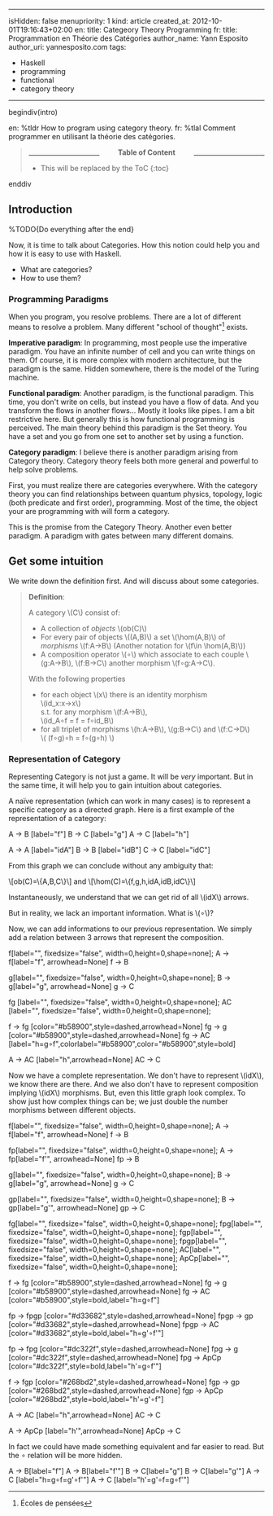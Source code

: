 -----
isHidden:       false
menupriority:   1
kind:           article
created_at:     2012-10-01T19:16:43+02:00
en: title: Categeory Theory Programming
fr: title: Programmation en Théorie des Catégories
author_name: Yann Esposito
author_uri: yannesposito.com
tags:
  - Haskell
  - programming
  - functional
  - category theory
-----

begindiv(intro)

en: %tldr How to program using category theory.
fr: %tlal Comment programmer en utilisant la théorie des catégories.

> <center><hr style="width:30%;float:left;border-color:#CCCCD0;margin-top:1em"/><span class="sc"><b>Table of Content</b></span><hr style="width:30%;float:right;border-color:#CCCCD0;margin-top:1em"/></center>
> 
> * This will be replaced by the ToC
> {:toc}
>

enddiv

## Introduction

%TODO{Do everything after the end}

Now, it is time to talk about Categories.
How this notion could help you and how it is easy to use with Haskell.

- What are categories?
- How to use them?

### Programming Paradigms

When you program, you resolve problems.
There are a lot of different means to resolve a problem.
Many different "school of thought"[^school] exists.

[^school]: Écoles de pensées

**Imperative paradigm**:
In programming, most people use the imperative paradigm.
You have an infinite number of cell and you can write things on them.
Of course, it is more complex with modern architecture, but the paradigm is the same.
Hidden somewhere, there is the model of the Turing machine.

**Functional paradigm**:
Another paradigm, is the functional paradigm.
This time, you don't write on cells, but instead you have a flow of data.
And you transform the flows in another flows... Mostly it looks like pipes.
I am a bit restrictive here. But generally this is how functional programming is perceived.
The main theory behind this paradigm is the Set theory.
You have a set and you go from one set to another set by using a function.

**Category paradigm**:
I believe there is another paradigm arising from Category theory.
Category theory feels both more general and powerful to help solve problems.

First, you must realize there are categories everywhere.
With the category theory you can find relationships between quantum physics,
topology, logic (both predicate and first order), programming.
Most of the time, the object your are programming with will form a category.

This is the promise from the Category Theory.
Another even better paradigm.
A paradigm with gates between many different domains.

## Get some intuition

We write down the definition first.
And will discuss about some categories.

<div style="display:none">
\\( \newcommand{\hom}{\mathrm{hom}} \\)
</div>

 > **Definition**:
 >
 > A category \\(C\\) consist of:
 >
 > - A collection of _objects_ \\(ob(C)\\)
 > - For every pair of objects \\((A,B)\\) a set \\(\hom(A,B)\\)
 >   of _morphisms_ \\(f:A→B\\) (Another notation for \\(f\in \hom(A,B)\\))
 > - A composition operator \\(∘\\)
 >   which associate to each couple \\(g:A→B\\), \\(f:B→C\\) another morphism \\(f∘g:A→C\\).
 >
 > With the following properties
 >
 > - for each object \\(x\\) there is an identity morphism  
 >   \\(id_x:x→x\\)  
 >   s.t. for any morphism \\(f:A->B\\),  
 >   \\(id_A∘f = f = f∘id_B\\)
 > - for all triplet of morphisms \\(h:A->B\\), \\(g:B->C\\) and \\(f:C->D\\)  
 >   \\( (f∘g)∘h = f∘(g∘h) \\)

### Representation of Category

Representing Category is not just a game.
It will be _very_ important.
But in the same time, it will help you to gain intuition about categories.

A naïve representation (which can work in many cases) is to represent
a specific category as a directed graph.
Here is a first example of the representation of a category:

<graph title="First Naïve Category Representation">

A -> B [label="f"]
B -> C [label="g"]
A -> C [label="h"]

A -> A [label="idA"]
B -> B [label="idB"]
C -> C [label="idC"]

</graph>

From this graph we can conclude without any ambiguity that:

\\[ob(C)=\\{A,B,C\\}\\]
and
\\[\hom(C)=\\{f,g,h,idA,idB,idC\\}\\]

Instantaneously, we understand that we can get rid of all \\(idX\\) arrows.

But in reality, we lack an important information.
What is \\(∘\\)?

Now, we can add informations to our previous representation.
We simply add a relation between 3 arrows that represent the composition.

<graph title="Naïve Category Representation">

f[label="", fixedsize="false", width=0,height=0,shape=none];
A -> f[label="f", arrowhead=None]
f -> B

g[label="", fixedsize="false", width=0,height=0,shape=none];
B -> g[label="g", arrowhead=None]
g -> C

fg      [label="", fixedsize="false", width=0,height=0,shape=none];
AC      [label="", fixedsize="false", width=0,height=0,shape=none];

f -> fg  [color="#b58900",style=dashed,arrowhead=None]
fg -> g  [color="#b58900",style=dashed,arrowhead=None]
fg -> AC [label="h=g∘f",colorlabel="#b58900",color="#b58900",style=bold]

A -> AC [label="h",arrowhead=None]
AC -> C

</graph>

Now we have a complete representation.
We don't have to represent \\(idX\\), we know there are there.
And we also don't have to represent composition implying \\(idX\\) morphisms.
But, even this little graph look complex.
To show just how complex things can be;
we just double the number morphisms between different objects.

<graph title="Naïve Category Representation Mess">

f[label="", fixedsize="false", width=0,height=0,shape=none];
A -> f[label="f", arrowhead=None]
f -> B

fp[label="", fixedsize="false", width=0,height=0,shape=none];
A -> fp[label="f'", arrowhead=None]
fp -> B

g[label="", fixedsize="false", width=0,height=0,shape=none];
B -> g[label="g", arrowhead=None]
g -> C

gp[label="", fixedsize="false", width=0,height=0,shape=none];
B -> gp[label="g'", arrowhead=None]
gp -> C

fg[label="", fixedsize="false", width=0,height=0,shape=none];
fpg[label="", fixedsize="false", width=0,height=0,shape=none];
fgp[label="", fixedsize="false", width=0,height=0,shape=none];
fpgp[label="", fixedsize="false", width=0,height=0,shape=none];
AC[label="", fixedsize="false", width=0,height=0,shape=none];
ApCp[label="", fixedsize="false", width=0,height=0,shape=none];

f -> fg  [color="#b58900",style=dashed,arrowhead=None]
fg -> g  [color="#b58900",style=dashed,arrowhead=None]
fg -> AC [color="#b58900",style=bold,label="h=g∘f"]

fp -> fpgp [color="#d33682",style=dashed,arrowhead=None]
fpgp -> gp [color="#d33682",style=dashed,arrowhead=None]
fpgp -> AC [color="#d33682",style=bold,label="h=g'∘f'"]

fp -> fpg   [color="#dc322f",style=dashed,arrowhead=None]
fpg -> g    [color="#dc322f",style=dashed,arrowhead=None]
fpg -> ApCp [color="#dc322f",style=bold,label="h'=g∘f'"]

f -> fgp    [color="#268bd2",style=dashed,arrowhead=None]
fgp -> gp   [color="#268bd2",style=dashed,arrowhead=None]
fgp -> ApCp [color="#268bd2",style=bold,label="h'=g'∘f"]

A -> AC [label="h",arrowhead=None]
AC -> C

A -> ApCp [label="h'",arrowhead=None]
ApCp -> C

</graph>

In fact we could have made something equivalent and far easier to read.
But the ∘ relation will be more hidden.

<graph title="Naïve Category Representation Mess">

A -> B[label="f"]
A -> B[label="f'"]
B -> C[label="g"]
B -> C[label="g'"]
A -> C [label="h=g∘f=g'∘f'"]
A -> C [label="h'=g'∘f=g∘f'"]

</graph>
